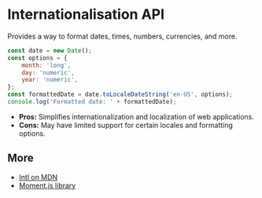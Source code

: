 # Internationalisation API

Provides a way to format dates, times, numbers, currencies, and more.

```javascript
const date = new Date();
const options = {
    month: 'long',
    day: 'numeric',
    year: 'numeric',
};
const formattedDate = date.toLocaleDateString('en-US', options);
console.log('Formatted date: ' + formattedDate);
```

-   **Pros:** Simplifies internationalization and localization of web applications.
-   **Cons:** May have limited support for certain locales and formatting options.

## More

-   [Intl on MDN](https://developer.mozilla.org/en-US/docs/Web/JavaScript/Reference/Global_Objects/Intl)
-   [Moment.js library](https://momentjs.com/)
